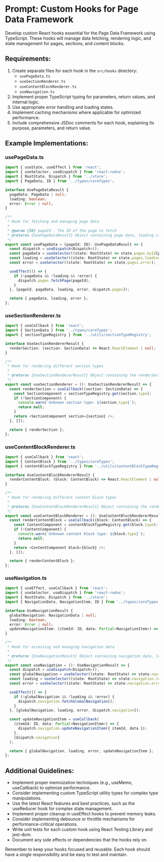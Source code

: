 # Prompt: Custom Hooks for Page Data Framework

Develop custom React hooks essential for the Page Data Framework using TypeScript. These hooks will manage data fetching, rendering logic, and state management for pages, sections, and content blocks.

## Requirements:

1. Create separate files for each hook in the `src/hooks` directory:
   - `usePageData.ts`
   - `useSectionRenderer.ts`
   - `useContentBlockRenderer.ts`
   - `useNavigation.ts`
2. Implement proper TypeScript typing for parameters, return values, and internal logic.
3. Use appropriate error handling and loading states.
4. Implement caching mechanisms where applicable for optimized performance.
5. Include comprehensive JSDoc comments for each hook, explaining its purpose, parameters, and return value.

## Example Implementations:

### usePageData.ts

```typescript
import { useState, useEffect } from 'react';
import { useSelector, useDispatch } from 'react-redux';
import { RootState, Dispatch } from '../store';
import { PageData, ID } from '../types/coreTypes';

interface UsePageDataResult {
  pageData: PageData | null;
  loading: boolean;
  error: Error | null;
}

/**
 * Hook for fetching and managing page data
 * 
 * @param {ID} pageId - The ID of the page to fetch
 * @returns {UsePageDataResult} Object containing page data, loading state, and error state
 */
export const usePageData = (pageId: ID): UsePageDataResult => {
  const dispatch = useDispatch<Dispatch>();
  const pageData = useSelector((state: RootState) => state.pages.byId[pageId]);
  const loading = useSelector((state: RootState) => state.pages.loading);
  const error = useSelector((state: RootState) => state.pages.error);

  useEffect(() => {
    if (!pageData && !loading && !error) {
      dispatch.pages.fetchPage(pageId);
    }
  }, [pageId, pageData, loading, error, dispatch.pages]);

  return { pageData, loading, error };
};
```

### useSectionRenderer.ts

```typescript
import { useCallback } from 'react';
import { SectionData } from '../types/coreTypes';
import { sectionTypeRegistry } from '../utils/sectionTypeRegistry';

interface UseSectionRendererResult {
  renderSection: (section: SectionData) => React.ReactElement | null;
}

/**
 * Hook for rendering different section types
 * 
 * @returns {UseSectionRendererResult} Object containing the renderSection function
 */
export const useSectionRenderer = (): UseSectionRendererResult => {
  const renderSection = useCallback((section: SectionData) => {
    const SectionComponent = sectionTypeRegistry.get(section.type);
    if (!SectionComponent) {
      console.warn(`Unknown section type: ${section.type}`);
      return null;
    }
    return <SectionComponent section={section} />;
  }, []);

  return { renderSection };
};
```

### useContentBlockRenderer.ts

```typescript
import { useCallback } from 'react';
import { ContentBlock } from '../types/coreTypes';
import { contentBlockTypeRegistry } from '../utils/contentBlockTypeRegistry';

interface UseContentBlockRendererResult {
  renderContentBlock: (block: ContentBlock) => React.ReactElement | null;
}

/**
 * Hook for rendering different content block types
 * 
 * @returns {UseContentBlockRendererResult} Object containing the renderContentBlock function
 */
export const useContentBlockRenderer = (): UseContentBlockRendererResult => {
  const renderContentBlock = useCallback((block: ContentBlock) => {
    const ContentComponent = contentBlockTypeRegistry.get(block.type);
    if (!ContentComponent) {
      console.warn(`Unknown content block type: ${block.type}`);
      return null;
    }
    return <ContentComponent block={block} />;
  }, []);

  return { renderContentBlock };
};
```

### useNavigation.ts

```typescript
import { useEffect, useCallback } from 'react';
import { useSelector, useDispatch } from 'react-redux';
import { RootState, Dispatch } from '../store';
import { NavigationData, NavigationItem, ID } from '../types/coreTypes';

interface UseNavigationResult {
  globalNavigation: NavigationData | null;
  loading: boolean;
  error: Error | null;
  updateNavigationItem: (itemId: ID, data: Partial<NavigationItem>) => void;
}

/**
 * Hook for accessing and managing navigation data
 * 
 * @returns {UseNavigationResult} Object containing navigation data, loading state, error state, and update function
 */
export const useNavigation = (): UseNavigationResult => {
  const dispatch = useDispatch<Dispatch>();
  const globalNavigation = useSelector((state: RootState) => state.navigation.global);
  const loading = useSelector((state: RootState) => state.navigation.loading);
  const error = useSelector((state: RootState) => state.navigation.error);

  useEffect(() => {
    if (!globalNavigation && !loading && !error) {
      dispatch.navigation.fetchGlobalNavigation();
    }
  }, [globalNavigation, loading, error, dispatch.navigation]);

  const updateNavigationItem = useCallback(
    (itemId: ID, data: Partial<NavigationItem>) => {
      dispatch.navigation.updateNavigationItem({ itemId, data });
    },
    [dispatch.navigation]
  );

  return { globalNavigation, loading, error, updateNavigationItem };
};
```

## Additional Guidelines:

- Implement proper memoization techniques (e.g., useMemo, useCallback) to optimize performance.
- Consider implementing custom TypeScript utility types for complex type manipulations.
- Use the latest React features and best practices, such as the useReducer hook for complex state management.
- Implement proper cleanup in useEffect hooks to prevent memory leaks.
- Consider implementing debounce or throttle mechanisms for performance-critical operations.
- Write unit tests for each custom hook using React Testing Library and jest-dom.
- Document any side effects or dependencies that the hooks rely on.

Remember to keep your hooks focused and reusable. Each hook should have a single responsibility and be easy to test and maintain.